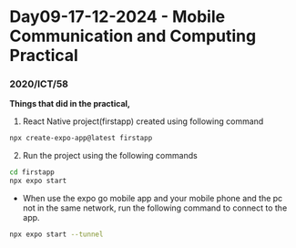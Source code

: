 # Day09-17-12-2024 - Mobile Communication and Computing Practical  
### 2020/ICT/58

**Things that did in the practical,**
1. React Native project(firstapp) created using following command
```bash
npx create-expo-app@latest firstapp
```
2. Run the project using the following commands
```bash
cd firstapp
npx expo start
```
- When use the expo go mobile app and your mobile phone and the pc not in the same network, run the following command to connect to the app.  
```bash
npx expo start --tunnel
```

